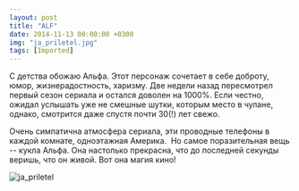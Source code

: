 ```yaml
---
layout: post
title: "ALF"
date: 2014-11-13 00:00:00 +0300
img: "ja_priletel.jpg"
tags: [Imported]
---
```


С детства обожаю Альфа. Этот персонаж сочетает в себе доброту, юмор, жизнерадостность, харизму. Две недели назад пересмотрел первый сезон сериала и остался доволен на 1000%. Если честно, ожидал услышать уже не смешные шутки, которым место в чулане, однако, смотрится даже спустя почти 30(!) лет свежо.

Очень симпатична атмосфера сериала, эти проводные телефоны в каждой комнате, одноэтажная Америка.  Но самое поразительная вещь -- кукла Альфа. Она настолько прекрасна, что до последней секунды веришь, что он живой. Вот она магия кино!

![ja_priletel](/blog/assetsja_priletel.jpg)